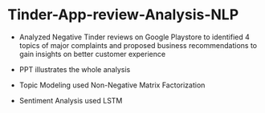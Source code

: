 # Tinder-App-review-Analysis-NLP

- Analyzed Negative Tinder reviews on Google Playstore to identified 4 topics of major complaints and proposed business recommendations to gain insights on better customer experience

- PPT illustrates the whole analysis

- Topic Modeling used Non-Negative Matrix Factorization

- Sentiment Analysis used LSTM
